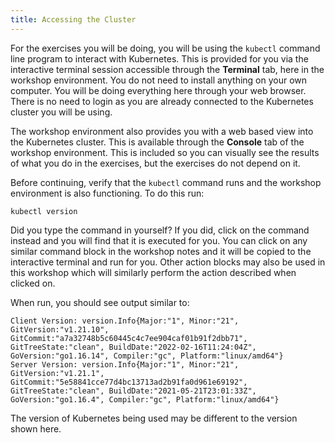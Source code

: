 ```yaml
---
title: Accessing the Cluster
---
```


For the exercises you will be doing, you will be using the `kubectl` command line program to interact with Kubernetes. This is provided for you via the interactive terminal session accessible through the **Terminal** tab, here in the workshop environment. You do not need to install anything on your own computer. You will be doing everything here through your web browser. There is no need to login as you are already connected to the Kubernetes cluster you will be using.

The workshop environment also provides you with a web based view into the Kubernetes cluster. This is available through the **Console** tab of the workshop environment. This is included so you can visually see the results of what you do in the exercises, but the exercises do not depend on it.

Before continuing, verify that the `kubectl` command runs and the workshop environment is also functioning. To do this run:

```execute
kubectl version
```

Did you type the command in yourself? If you did, click on the command instead and you will find that it is executed for you. You can click on any similar command block in the workshop notes and it will be copied to the interactive terminal and run for you. Other action blocks may also be used in this workshop which will similarly perform the action described when clicked on.

When run, you should see output similar to:

```
Client Version: version.Info{Major:"1", Minor:"21", GitVersion:"v1.21.10", GitCommit:"a7a32748b5c60445c4c7ee904caf01b91f2dbb71", GitTreeState:"clean", BuildDate:"2022-02-16T11:24:04Z", GoVersion:"go1.16.14", Compiler:"gc", Platform:"linux/amd64"}
Server Version: version.Info{Major:"1", Minor:"21", GitVersion:"v1.21.1", GitCommit:"5e58841cce77d4bc13713ad2b91fa0d961e69192", GitTreeState:"clean", BuildDate:"2021-05-21T23:01:33Z", GoVersion:"go1.16.4", Compiler:"gc", Platform:"linux/amd64"}
```

The version of Kubernetes being used may be different to the version shown here.
